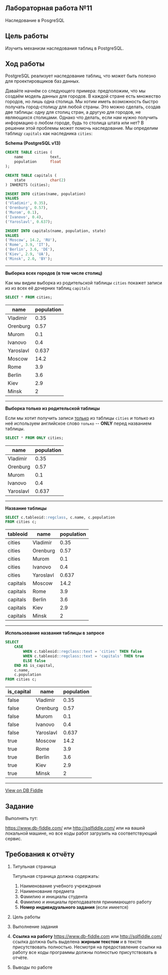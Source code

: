 ## Лабораторная работа №11

Наследование в PosgreSQL

## Цель работы

Изучить механизм наследования таблиц в PostgreSQL.

## Ход работы

PostgreSQL реализует наследование  таблиц, что может быть полезно для проектировщиков баз данных. 

Давайте начнём со следующего примера: предположим, что мы создаём модель данных для городов. В каждой стране есть множество городов, но лишь одна  столица. Мы хотим иметь возможность быстро получать город-столицу для  любой страны. Это можно сделать, создав две таблицы: одну для столиц  стран, а другую для городов, не являющихся столицами. Однако что  делать, если нам нужно получить информацию о любом городе, будь то  столица штата или нет? В решении этой проблемы может помочь  наследование. Мы определим таблицу `capitals` как наследника `cities`: 



**Schema (PostgreSQL v13)**

```sql
CREATE TABLE cities (
    name            text,
    population      float
);

CREATE TABLE capitals (
    state           char(2)
) INHERITS (cities);

INSERT INTO cities(name, population)
VALUES 
('Vladimir', 0.35),
('Orenburg', 0.57),
('Murom', 0.1),
('Ivanovo', 0.4),
('Yaroslavl', 0.637);

INSERT INTO capitals(name, population, state)
VALUES 
('Moscow', 14.2, 'RU'),
('Rome', 3.9, 'IT'),
('Berlin', 3.6, 'DE'),
('Kiev', 2.9, 'UA'),
('Minsk', 2.0, 'BY');
```

---

**Выборка всех городов (в том числе столиц)**

Как мы видим выборка из родительской таблицы `cities` покажет записи из из всех её дочерних таблиц `capitals`

```sql
SELECT * FROM cities;
```

| name      | population |
| --------- | ---------- |
| Vladimir  | 0.35       |
| Orenburg  | 0.57       |
| Murom     | 0.1        |
| Ivanovo   | 0.4        |
| Yaroslavl | 0.637      |
| Moscow    | 14.2       |
| Rome      | 3.9        |
| Berlin    | 3.6        |
| Kiev      | 2.9        |
| Minsk     | 2          |

---
**Выборка только из родительской таблицы**

Если мы хотит получить записи <u>только</u> из таблицы `cities` и только из неё используем английское слово `только` -- **ONLY** перед названием таблицы.

```sql
SELECT * FROM ONLY cities;
```

| name      | population |
| --------- | ---------- |
| Vladimir  | 0.35       |
| Orenburg  | 0.57       |
| Murom     | 0.1        |
| Ivanovo   | 0.4        |
| Yaroslavl | 0.637      |

---
**Название таблицы**

```sql
SELECT c.tableoid::regclass, c.name, c.population
FROM cities c;
```

| tableoid | name      | population |
| -------- | --------- | ---------- |
| cities   | Vladimir  | 0.35       |
| cities   | Orenburg  | 0.57       |
| cities   | Murom     | 0.1        |
| cities   | Ivanovo   | 0.4        |
| cities   | Yaroslavl | 0.637      |
| capitals | Moscow    | 14.2       |
| capitals | Rome      | 3.9        |
| capitals | Berlin    | 3.6        |
| capitals | Kiev      | 2.9        |
| capitals | Minsk     | 2          |

---
**Использование названия таблицы в запросе**

```sql
SELECT
	CASE 
    	WHEN c.tableoid::regclass::text = 'cities' THEN false
    	WHEN c.tableoid::regclass::text = 'capitals' THEN true
        ELSE false
    END AS is_capital,
    c.name,
    c.population
FROM cities c;
```

| is_capital | name      | population |
| ---------- | --------- | ---------- |
| false      | Vladimir  | 0.35       |
| false      | Orenburg  | 0.57       |
| false      | Murom     | 0.1        |
| false      | Ivanovo   | 0.4        |
| false      | Yaroslavl | 0.637      |
| true       | Moscow    | 14.2       |
| true       | Rome      | 3.9        |
| true       | Berlin    | 3.6        |
| true       | Kiev      | 2.9        |
| true       | Minsk     | 2          |

---

[View on DB Fiddle](https://www.db-fiddle.com/f/84Yvjhb4DPxhzVpHxt5hVy/1)



## Задание 

Выполнять тут:

https://www.db-fiddle.com/ или  http://sqlfiddle.com/ или на вашей локальной машине, но все коды работ загрузить на соответствующий сервис.



## Требования к отчёту

1. Титульная страница 

   Титульная страница должна содержать:

   1. Наименование учебного учреждения
   2. Наименование предмета
   3. Фамилию и инициалы студента
   4. Фамилию и инициалы преподавателя принимающего работу
   5. **Номер индивидуального задания** (если имеется)

2. Цель работы

3. Выполнение задания

4. **Ссылка на работу** https://www.db-fiddle.com или http://sqlfiddle.com/ ссылка должна быть выделена **жирным текстом** и в тексте присутствовать полностью. Несмотря на предоставление ссылки на работу все коды программы должны полностью присутствовать в отчёте.

5. Выводы по работе